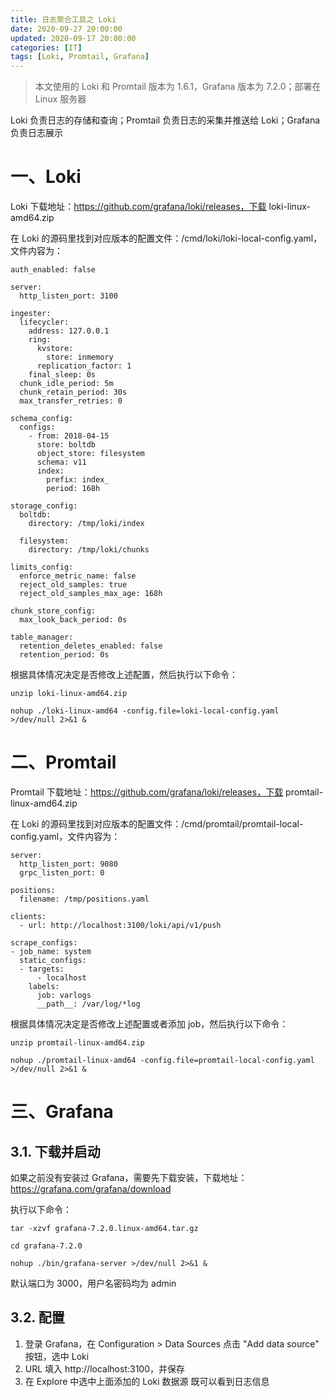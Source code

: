 ```yaml
---
title: 日志聚合工具之 Loki
date: 2020-09-27 20:00:00
updated: 2020-09-17 20:00:00
categories: [IT]
tags: [Loki, Promtail, Grafana]
---
```


> 本文使用的 Loki 和 Promtail 版本为 1.6.1，Grafana 版本为 7.2.0；部署在 Linux 服务器

Loki 负责日志的存储和查询；Promtail 负责日志的采集并推送给 Loki；Grafana 负责日志展示

# 一、Loki

Loki 下载地址：https://github.com/grafana/loki/releases，下载 loki-linux-amd64.zip

在 Loki 的源码里找到对应版本的配置文件：/cmd/loki/loki-local-config.yaml，文件内容为：

```
auth_enabled: false

server:
  http_listen_port: 3100

ingester:
  lifecycler:
    address: 127.0.0.1
    ring:
      kvstore:
        store: inmemory
      replication_factor: 1
    final_sleep: 0s
  chunk_idle_period: 5m
  chunk_retain_period: 30s
  max_transfer_retries: 0

schema_config:
  configs:
    - from: 2018-04-15
      store: boltdb
      object_store: filesystem
      schema: v11
      index:
        prefix: index_
        period: 168h

storage_config:
  boltdb:
    directory: /tmp/loki/index

  filesystem:
    directory: /tmp/loki/chunks

limits_config:
  enforce_metric_name: false
  reject_old_samples: true
  reject_old_samples_max_age: 168h

chunk_store_config:
  max_look_back_period: 0s

table_manager:
  retention_deletes_enabled: false
  retention_period: 0s
```

根据具体情况决定是否修改上述配置，然后执行以下命令：

```
unzip loki-linux-amd64.zip

nohup ./loki-linux-amd64 -config.file=loki-local-config.yaml >/dev/null 2>&1 &
```

# 二、Promtail

Promtail 下载地址：https://github.com/grafana/loki/releases，下载 promtail-linux-amd64.zip

在 Loki 的源码里找到对应版本的配置文件：/cmd/promtail/promtail-local-config.yaml，文件内容为：

```
server:
  http_listen_port: 9080
  grpc_listen_port: 0

positions:
  filename: /tmp/positions.yaml

clients:
  - url: http://localhost:3100/loki/api/v1/push

scrape_configs:
- job_name: system
  static_configs:
  - targets:
      - localhost
    labels:
      job: varlogs
      __path__: /var/log/*log
```

根据具体情况决定是否修改上述配置或者添加 job，然后执行以下命令：

```
unzip promtail-linux-amd64.zip

nohup ./promtail-linux-amd64 -config.file=promtail-local-config.yaml >/dev/null 2>&1 &
```

# 三、Grafana

## 3.1. 下载并启动

如果之前没有安装过 Grafana，需要先下载安装，下载地址：https://grafana.com/grafana/download

执行以下命令：

```
tar -xzvf grafana-7.2.0.linux-amd64.tar.gz

cd grafana-7.2.0

nohup ./bin/grafana-server >/dev/null 2>&1 &
```

默认端口为 3000，用户名密码均为 admin

## 3.2. 配置

1. 登录 Grafana，在 Configuration > Data Sources 点击 "Add data source" 按钮，选中 Loki
1. URL 填入 http://localhost:3100，并保存
1. 在 Explore 中选中上面添加的 Loki 数据源 既可以看到日志信息

